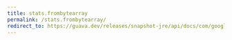 ```yaml
---
title: stats.frombytearray
permalink: /stats.frombytearray/
redirect_to: https://guava.dev/releases/snapshot-jre/api/docs/com/google/common/math/Stats.html#fromByteArray-byte:A-
---
```

